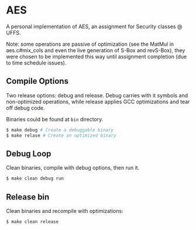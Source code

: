 # AES

A personal implementation of AES, an assignment for Security classes @ UFFS.

Note: some operations are passive of optimization (see the MatMul in
aes.c#mix_cols and even the live generation of S-Box and revS-Box), they were
chosen to be implemented this way until assignment completion (due to time
schedule issues).

## Compile Options

Two release options: debug and release. Debug carries with it symbols and
non-optimized operations, while release applies GCC optimizations and tear off
debug code.

Binaries could be found at `bin` directory.

```sh
$ make debug # Create a debuggable binary
$ make relase # Create an optimized binary
```

## Debug Loop

Clean binaries, compile with debug options, then run it.

```sh
$ make clean debug run
```

## Release bin

Clean binaries and recompile with optimizations:

```sh
$ make clean release
```
